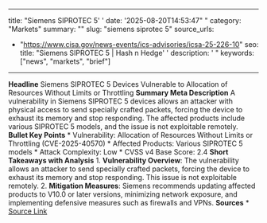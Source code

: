 ﻿---

title: "Siemens SIPROTEC 5''
date: '2025-08-20T14:53:47""
category: "Markets"
summary: ""
slug: "siemens siprotec 5"
source_urls:
  - "https://www.cisa.gov/news-events/ics-advisories/icsa-25-226-10"
seo:
  title: "Siemens SIPROTEC 5 | Hash n Hedge''
  description: '"
  keywords: ["news", "markets", "brief"]

---
**Headline** Siemens SIPROTEC 5 Devices Vulnerable to Allocation of Resources Without Limits or Throttling  **Summary Meta Description** A vulnerability in Siemens SIPROTEC 5 devices allows an attacker with physical access to send specially crafted packets, forcing the device to exhaust its memory and stop responding. The affected products include various SIPROTEC 5 models, and the issue is not exploitable remotely.  **Bullet Key Points**  * Vulnerability: Allocation of Resources Without Limits or Throttling (CVE-2025-40570) * Affected Products: Various SIPROTEC 5 models * Attack Complexity: Low * CVSS v4 Base Score: 2.4  **Short Takeaways with Analysis**  1. **Vulnerability Overview**: The vulnerability allows an attacker to send specially crafted packets, forcing the device to exhaust its memory and stop responding. This issue is not exploitable remotely. 2. **Mitigation Measures**: Siemens recommends updating affected products to V10.0 or later versions, minimizing network exposure, and implementing defensive measures such as firewalls and VPNs.  **Sources** * [Source Link](https://www.cisa.gov/news-events/ics-advisories/icsa-25-226-10) 
